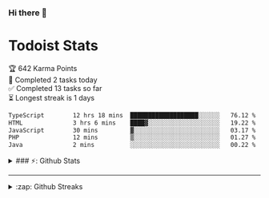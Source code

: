 ### Hi there 👋






# Todoist Stats

<!-- TODO-IST:START -->
🏆  642 Karma Points           
🌸  Completed 2 tasks today           
✅  Completed 13 tasks so far           
⏳  Longest streak is 1 days
<!-- TODO-IST:END -->



<!--START_SECTION:waka-->

```txt
TypeScript        12 hrs 18 mins  ███████████████████░░░░░░   76.12 %
HTML              3 hrs 6 mins    ████▓░░░░░░░░░░░░░░░░░░░░   19.22 %
JavaScript        30 mins         ▓░░░░░░░░░░░░░░░░░░░░░░░░   03.17 %
PHP               12 mins         ▒░░░░░░░░░░░░░░░░░░░░░░░░   01.27 %
Java              2 mins          ░░░░░░░░░░░░░░░░░░░░░░░░░   00.22 %
```

<!--END_SECTION:waka-->

<details>
<summary> ### ⚡: Github Stats </summary>
  <img align ="left" alt="iamPonil's Github Stats" src="https://github-readme-stats-iamponils-projects.vercel.app/api?username=iamponil&theme=dracula&hide_border=true"/>
</details>

---

<details>
  <summary> :zap: Github Streaks</summary>
  <img align ="left" alt="iamPonil's Github Stats" src="https://streak-stats.demolab.com?user=iamponil&theme=dracula&hide_border=true"/>
</details>

[Linkedin]: https://linkedin.com/in/ameur-nemlaghi
